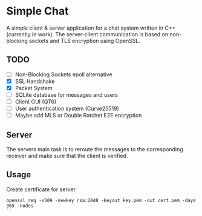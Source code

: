 # Simple Chat
A simple client & server application for a chat system written in C++ (currently in work).
The server-client communication is based on non-blocking sockets and TLS encryption using OpenSSL.

## TODO
- [ ] Non-Blocking Sockets epoll alternative
- [x] SSL Handshake
- [x] Packet System
- [ ] SQLite database for messages and users
- [ ] Client GUI (QT6)
- [ ] User authentication system (Curve25519)
- [ ] Maybe add MLS or Double Ratchet E2E encryption

## Server
The servers main task is to reroute the messages to the corresponding receiver and make sure 
that the client is verified. 

## Usage

Create certificate for server
```
openssl req -x509 -newkey rsa:2048 -keyout key.pem -out cert.pem -days 365 -nodes
``
